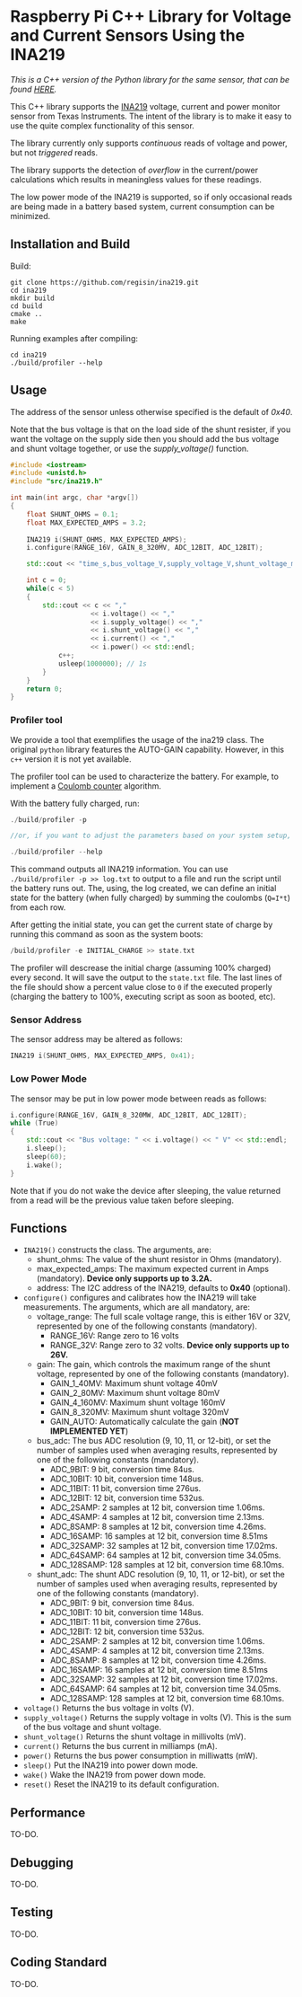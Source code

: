 # Raspberry Pi C++ Library for Voltage and Current Sensors Using the INA219

*This is a C++ version of the Python library for the same sensor, that can be found [HERE](https://github.com/chrisb2/pi_ina219).*




This C++ library supports the [INA219](http://www.ti.com/lit/ds/symlink/ina219.pdf) voltage, current and power monitor sensor from Texas Instruments. The intent of the library is to make it easy to use the quite complex functionality of this sensor.  

The library currently only supports _continuous_ reads of voltage and power, but not _triggered_ reads.

The library supports the detection of _overflow_ in the current/power calculations which results in meaningless values for these readings.

The low power mode of the INA219 is supported, so if only occasional reads are being made in a battery based system, current consumption can be minimized.

## Installation and Build

Build:

```shell
git clone https://github.com/regisin/ina219.git
cd ina219
mkdir build
cd build
cmake ..
make
```

Running examples after compiling:

```shell
cd ina219
./build/profiler --help
```

## Usage

The address of the sensor unless otherwise specified is the default of _0x40_.

Note that the bus voltage is that on the load side of the shunt resister, if you want the voltage on the supply side then you should add the bus voltage and shunt voltage together, or use the *supply_voltage()* function.

```cpp
#include <iostream>
#include <unistd.h>
#include "src/ina219.h"

int main(int argc, char *argv[])
{
    float SHUNT_OHMS = 0.1;
    float MAX_EXPECTED_AMPS = 3.2;
    
    INA219 i(SHUNT_OHMS, MAX_EXPECTED_AMPS);
    i.configure(RANGE_16V, GAIN_8_320MV, ADC_12BIT, ADC_12BIT);

    std::cout << "time_s,bus_voltage_V,supply_voltage_V,shunt_voltage_mV,current_mA,power_mW" << std::endl;

    int c = 0;
    while(c < 5)
    {
        std::cout << c << ","
                    << i.voltage() << ","
                    << i.supply_voltage() << ","
                    << i.shunt_voltage() << ","
                    << i.current() << ","
                    << i.power() << std::endl;
            c++;
            usleep(1000000); // 1s
        }
    }
    return 0;
}
```

### Profiler tool

We provide a tool that exemplifies the usage of the ina219 class. The original `python` library features the AUTO-GAIN capability. However, in this `c++` version it is not yet available.

The profiler tool can be used to characterize the battery. For example, to implement a [Coulomb counter](https://en.wikipedia.org/wiki/State_of_charge) algorithm.

With the battery fully charged, run:

```cpp
./build/profiler -p

//or, if you want to adjust the parameters based on your system setup, see the usage

./build/profiler --help
```
This command outputs all INA219 information. You can use `./build/profiler -p >> log.txt` to output to a file and run the script until the battery runs out. The, using, the log created, we can define an initial state for the battery (when fully charged) by summing the coulombs (`Q=I*t`) from each row.

After getting the initial state, you can get the current state of charge by running this command as soon as the system boots:

```cpp
/build/profiler -e INITIAL_CHARGE >> state.txt
```

The profiler will descrease the initial charge (assuming 100% charged) every second. It will save the output to the `state.txt` file. The last lines of the file should show a percent value close to `0` if the executed properly (charging the battery to 100%, executing  script as soon as booted, etc).

### Sensor Address

The sensor address may be altered as follows:

```cpp
INA219 i(SHUNT_OHMS, MAX_EXPECTED_AMPS, 0x41);
```

### Low Power Mode

The sensor may be put in low power mode between reads as follows:

```cpp
i.configure(RANGE_16V, GAIN_8_320MW, ADC_12BIT, ADC_12BIT);
while (True)
{
    std::cout << "Bus voltage: " << i.voltage() << " V" << std::endl;
    i.sleep();
    sleep(60);
    i.wake();
}
```

Note that if you do not wake the device after sleeping, the value returned from a read will be the previous value taken before sleeping.

## Functions

* `INA219()` constructs the class.
The arguments, are:
    * shunt_ohms: The value of the shunt resistor in Ohms (mandatory).
    * max_expected_amps: The maximum expected current in Amps (mandatory). **Device only supports up to 3.2A.**
    * address: The I2C address of the INA219, defaults to **0x40** (optional).
* `configure()` configures and calibrates how the INA219 will take measurements.
The arguments, which are all mandatory, are:
    * voltage_range: The full scale voltage range, this is either 16V or 32V, 
    represented by one of the following constants (mandatory).
        * RANGE_16V: Range zero to 16 volts
        * RANGE_32V: Range zero to 32 volts. **Device only supports up to 26V.**
    * gain: The gain, which controls the maximum range of the shunt voltage, 
        represented by one of the following constants (mandatory). 
        * GAIN_1_40MV: Maximum shunt voltage 40mV
        * GAIN_2_80MV: Maximum shunt voltage 80mV
        * GAIN_4_160MV: Maximum shunt voltage 160mV
        * GAIN_8_320MV: Maximum shunt voltage 320mV
        * GAIN_AUTO: Automatically calculate the gain (**NOT IMPLEMENTED YET**)
    * bus_adc: The bus ADC resolution (9, 10, 11, or 12-bit), or
        set the number of samples used when averaging results, represented by
        one of the following constants (mandatory).
        * ADC_9BIT: 9 bit, conversion time 84us.
        * ADC_10BIT: 10 bit, conversion time 148us.
        * ADC_11BIT: 11 bit, conversion time 276us.
        * ADC_12BIT: 12 bit, conversion time 532us.
        * ADC_2SAMP: 2 samples at 12 bit, conversion time 1.06ms.
        * ADC_4SAMP: 4 samples at 12 bit, conversion time 2.13ms.
        * ADC_8SAMP: 8 samples at 12 bit, conversion time 4.26ms.
        * ADC_16SAMP: 16 samples at 12 bit, conversion time 8.51ms
        * ADC_32SAMP: 32 samples at 12 bit, conversion time 17.02ms.
        * ADC_64SAMP: 64 samples at 12 bit, conversion time 34.05ms.
        * ADC_128SAMP: 128 samples at 12 bit, conversion time 68.10ms.
    * shunt_adc: The shunt ADC resolution (9, 10, 11, or 12-bit), or
        set the number of samples used when averaging results, represented by
        one of the following constants (mandatory).
        * ADC_9BIT: 9 bit, conversion time 84us.
        * ADC_10BIT: 10 bit, conversion time 148us.
        * ADC_11BIT: 11 bit, conversion time 276us.
        * ADC_12BIT: 12 bit, conversion time 532us.
        * ADC_2SAMP: 2 samples at 12 bit, conversion time 1.06ms.
        * ADC_4SAMP: 4 samples at 12 bit, conversion time 2.13ms.
        * ADC_8SAMP: 8 samples at 12 bit, conversion time 4.26ms.
        * ADC_16SAMP: 16 samples at 12 bit, conversion time 8.51ms
        * ADC_32SAMP: 32 samples at 12 bit, conversion time 17.02ms.
        * ADC_64SAMP: 64 samples at 12 bit, conversion time 34.05ms.
        * ADC_128SAMP: 128 samples at 12 bit, conversion time 68.10ms.
* `voltage()` Returns the bus voltage in volts (V).
* `supply_voltage()` Returns the supply voltage in volts (V). This is the sum of the bus voltage and shunt voltage.
* `shunt_voltage()` Returns the shunt voltage in millivolts (mV).
* `current()` Returns the bus current in milliamps (mA).
* `power()` Returns the bus power consumption in milliwatts (mW).
* `sleep()` Put the INA219 into power down mode.
* `wake()` Wake the INA219 from power down mode.
* `reset()` Reset the INA219 to its default configuration.

## Performance

TO-DO.

## Debugging

TO-DO.

## Testing

TO-DO.

## Coding Standard

TO-DO.
